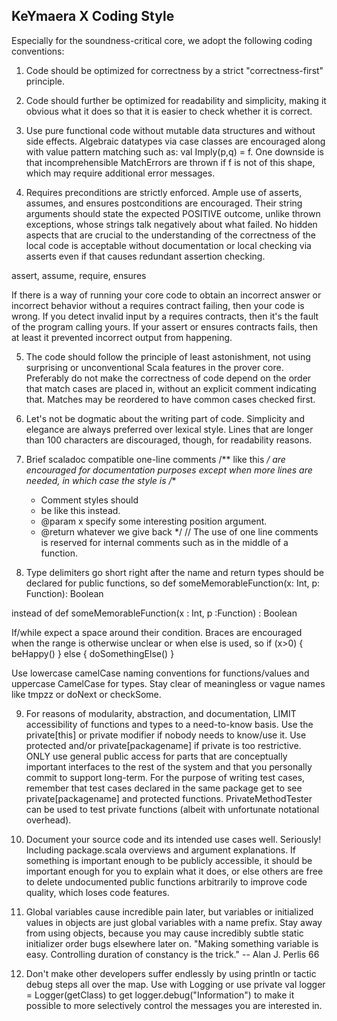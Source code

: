 KeYmaera X Coding Style
-----------------------
Especially for the soundness-critical core, we adopt the following coding conventions:

1) Code should be optimized for correctness by a strict "correctness-first" principle.

2) Code should further be optimized for readability and simplicity, making it obvious what it does so that it is easier to check whether it is correct.

3) Use pure functional code without mutable data structures and without side effects. Algebraic datatypes via case classes are encouraged along with value pattern matching such as: val Imply(p,q) = f. One downside is that incomprehensible MatchErrors are thrown if f is not of this shape, which may require additional error messages.

4) Requires preconditions are strictly enforced. Ample use of asserts, assumes, and ensures postconditions are encouraged. Their string arguments should state the expected POSITIVE outcome, unlike thrown exceptions, whose strings talk negatively about what failed. No hidden aspects that are crucial to the understanding of the correctness of the local code is acceptable without documentation or local checking via asserts even if that causes redundant assertion checking.

  assert, assume, require, ensures
  
If there is a way of running your core code to obtain an incorrect answer or incorrect behavior without a requires contract failing, then your code is wrong. If you detect invalid input by a requires contracts, then it's the fault of the program calling yours. If your assert or ensures contracts fails, then at least it prevented incorrect output from happening.

5) The code should follow the principle of least astonishment, not using surprising or unconventional Scala features in the prover core. Preferably do not make the correctness of code depend on the order that match cases are placed in, without an explicit comment indicating that. Matches may be reordered to have common cases checked first.

6) Let's not be dogmatic about the writing part of code. Simplicity and elegance are always preferred over lexical style. Lines that are longer than 100 characters are discouraged, though, for readability reasons.

7) Brief scaladoc compatible one-line comments /** like this */ are encouraged for documentation purposes except when more lines are needed, in which case the style is
 /**
   * Comment styles should
   * be like this instead.
   * @param x specify some interesting position argument.
   * @return whatever we give back
   */
  // The use of one line comments is reserved for internal comments such as in the middle of a function.
  
8) Type delimiters go short right after the name and return types should be declared for public functions, so
  def someMemorableFunction(x: Int, p: Function): Boolean
  
  instead of def someMemorableFunction(x : Int, p :Function) : Boolean
  
  If/while expect a space around their condition. Braces are encouraged when the range is otherwise unclear or when else is used, so
    if (x>0) {
      beHappy()
    } else {
      doSomethingElse()
    }
  
  Use lowercase camelCase naming conventions for functions/values and uppercase CamelCase for types. Stay clear of meaningless or vague names like tmpzz or doNext or checkSome.
  
9) For reasons of modularity, abstraction, and documentation, LIMIT accessibility of functions and types to a need-to-know basis. Use the private[this] or private modifier if nobody needs to know/use it. Use protected and/or private[packagename] if private is too restrictive. ONLY use general public access for parts that are conceptually important interfaces to the rest of the system and that you personally commit to support long-term.
For the purpose of writing test cases, remember that test cases declared in the same package get to see private[packagename] and protected functions. PrivateMethodTester can be used to test private functions (albeit with unfortunate notational overhead).

10) Document your source code and its intended use cases well. Seriously! Including package.scala overviews and argument explanations. If something is important enough to be publicly accessible, it should be important enough for you to explain what it does, or else others are free to delete undocumented public functions arbitrarily to improve code quality, which loses code features.

11) Global variables cause incredible pain later, but variables or initialized values in objects are just global variables with a name prefix. Stay away from using objects, because you may cause incredibly subtle static initializer order bugs elsewhere later on.
  "Making something variable is easy. Controlling duration of constancy is the trick."
  -- Alan J. Perlis 66

12) Don't make other developers suffer endlessly by using println or tactic debug steps all over the map. Use with Logging or use private val logger = Logger(getClass) to get logger.debug("Information") to make it possible to more selectively control the messages you are interested in.